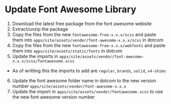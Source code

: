 # Update Font Awesome Library

1. Download the latest free package from the font awesome website
2. Extract/unzip the package
3. Copy the files from the new `fontawesome-free-x.x.x/scss` and paste them into `apps/site/assets/vendor/font-awesome-x.x.x/scss` in dotcom
4. Copy the files from the new `fontawesome-free-x.x.x/webfonts` and paste them into `apps/site/assets/static/fonts` in dotcom
5. Update the imports in `apps/site/assets/vendor/font-awesome-x.x.x/scss/fontawesome.scss`
  - As of writting this the imports to add are `regular`, `brands`, `solid`, `v4-shims`
6. Update the font awesome folder name in dotcom to the new version number `apps/site/assets/vendor/font-awesome-x.x.x`
7. Update the import in `apps/site/assets/vendor/fontawesome.scss` to use the new font awesome version number